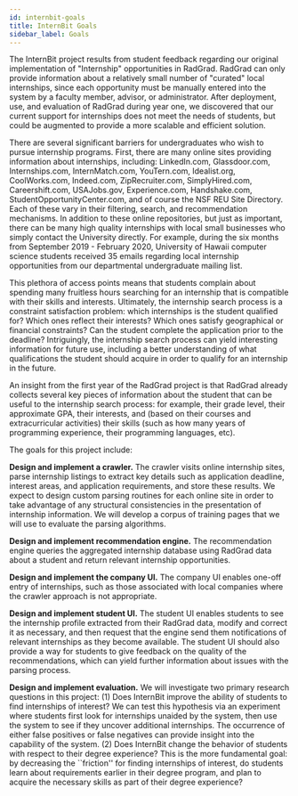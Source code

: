 ```yaml
---
id: internbit-goals
title: InternBit Goals
sidebar_label: Goals
---
```


The InternBit project results from student feedback regarding our original implementation of "Internship" opportunities in RadGrad.  RadGrad can only provide information about a relatively small number of "curated" local internships, since each opportunity must be manually entered into the system by a faculty member, advisor, or administrator. After deployment, use, and evaluation of RadGrad during year one, we discovered that our current support for internships does not meet the needs of students, but could be augmented to provide a more scalable and efficient solution.

There are several significant barriers for undergraduates who wish to pursue internship programs.  First, there are many online sites providing information about internships, including: LinkedIn.com, Glassdoor.com, Internships.com, InternMatch.com, YouTern.com, Idealist.org, CoolWorks.com, Indeed.com, ZipRecruiter.com, SimplyHired.com, Careershift.com, USAJobs.gov, Experience.com, Handshake.com, StudentOpportunityCenter.com, and of course the NSF REU Site Directory.  Each of these vary in their filtering, search, and recommendation mechanisms. In addition to these online repositories, but just as important, there can be many high quality internships with local small businesses who simply contact the University directly.  For example, during the six months from September 2019 - February 2020, University of Hawaii computer science students received 35 emails regarding local internship opportunities from our departmental undergraduate mailing list.

This plethora of access points means that students complain about spending many fruitless hours searching for an internship that is compatible with their skills and interests. Ultimately, the internship search process is a constraint satisfaction problem: which internships is the student qualified for? Which ones reflect their interests? Which ones satisfy geographical or financial constraints?  Can the student complete the application prior to the deadline? Intriguingly, the internship search process can yield interesting information for future use, including a better understanding of what qualifications the student should acquire in order to qualify for an internship in the future.

An insight from the first year of the RadGrad project is that RadGrad already collects several key pieces of information about the student that can be useful to the internship search process: for example, their grade level, their approximate GPA, their interests, and (based on their courses and extracurricular activities) their skills (such as how many years of programming experience, their programming languages, etc).

The goals for this project include:

**Design and implement a crawler.** The crawler visits online internship sites, parse internship listings to extract key details such as application deadline, interest areas, and application requirements, and store these results. We expect to design custom parsing routines for each online site in order to take advantage of any structural consistencies in the presentation of internship information. We will develop a corpus of training pages that we will use to evaluate the parsing algorithms.

**Design and implement recommendation engine.** The recommendation engine queries the aggregated internship database using RadGrad data about a student and return relevant internship opportunities.

**Design and implement the company UI.** The company UI enables one-off entry of internships, such as those associated with local companies where the crawler approach is not appropriate.

**Design and implement student UI.** The student UI enables students to see the internship profile extracted from their RadGrad data, modify and correct it as necessary, and then request that the engine send them notifications of relevant internships as they become available. The student UI should also provide a way for students to give feedback on the quality of the recommendations, which can yield further information about issues with the parsing process.

**Design and implement evaluation.** We will investigate two primary research questions in this project: (1) Does InternBit improve the ability of students to find internships of interest?  We can test this hypothesis via an experiment where students first look for internships unaided by the system, then use the system to see if they uncover additional internships. The occurrence of either false positives or false negatives can provide insight into the capability of the system.  (2) Does InternBit change the behavior of students with respect to their degree experience? This is the more fundamental goal: by decreasing the ``friction'' for finding internships of interest, do students learn about requirements earlier in their degree program, and plan to acquire the necessary skills as part of their degree experience?



